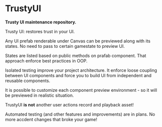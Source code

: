 # TrustyUI
**Trusty UI maintenance repository.**

Trusty UI: restores trust in your UI.

Any UI prefab renderable under Canvas can be previewed along with its states. No need to pass to certain gamestate to preview UI.

States are listed based on public methods on prafab component. That approach enforce best practices in OOP.

Isolated testing improve your project architecture. It enforce loose coupling between UI components and force you to build UI from independent and reusable components.

It is possible to customize each component preview environment - so it will be previewed in realistic situation.

TrustyUI **is not** another user actions record and playback asset!

Automated testing (and other features and improvements) are in plans. No more accdent changes that broke your game!
